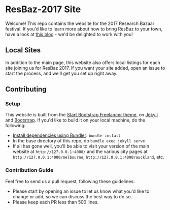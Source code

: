 # ResBaz-2017 Site

Welcome! This repo contains the website for the 2017 Research Bazaar festival. If you'd like to learn more about how to bring ResBaz to your town, have a look at [this blog](https://resbazblog.wordpress.com/) - we'd be delighted to work with you!

## Local Sites

In addition to the main page, this website also offers local listings for each site joining us for ResBaz 2017. If you want your site added, open an issue to start the process, and we'll get you set up right away.

## Contributing

### Setup

This website is built from the [Start Bootstrap Freelancer theme](https://github.com/IronSummitMedia/startbootstrap-freelancer), on [Jekyll](https://jekyllrb.com/) and [Bootstrap](http://getbootstrap.com/). If you'd like to build it on your local machine, do the following:

 - [Install dependencies using Bundler](https://help.github.com/articles/setting-up-your-github-pages-site-locally-with-jekyll/#step-2-install-jekyll-using-bundler): `bundle install`
 - In the base directory of this repo, do `bundle exec jekyll serve`
 - If all has gone well, you'll be able to visit your version of the main website at `http://127.0.0.1:4000/` and the various city pages at `http://127.0.0.1:4000/melbourne`, `http://127.0.0.1:4000/auckland`, etc.

### Contribution Guide

Feel free to send us a pull request, following these guidelines:

 - Please start by opening an issue to let us know what you'd like to change or add, so we can discuss the best way to do so.
 - Please keep each PR less than 500 lines.
